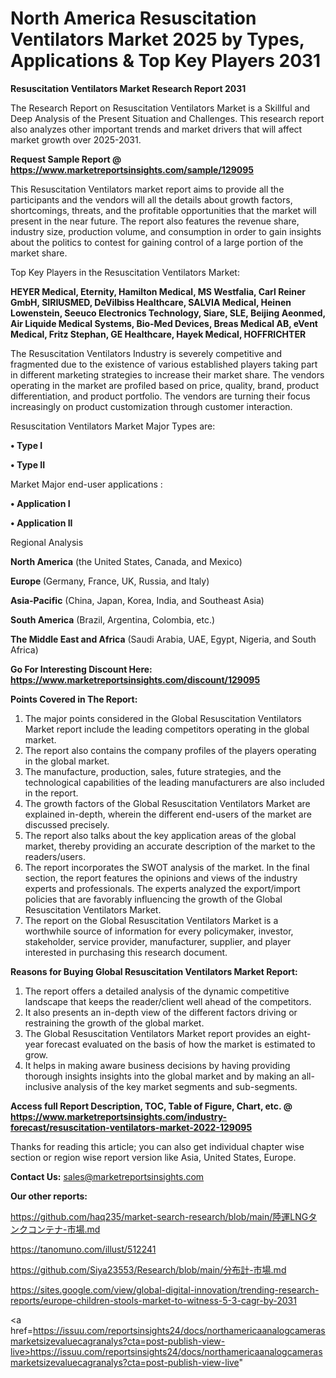 # North America Resuscitation Ventilators Market 2025 by Types, Applications & Top Key Players 2031

<strong>Resuscitation Ventilators Market Research Report 2031</strong>

The Research Report on Resuscitation Ventilators Market is a Skillful and Deep Analysis of the Present Situation and Challenges. This research report also analyzes other important trends and market drivers that will affect market growth over 2025-2031.

<strong>Request Sample Report @ <a href=https://www.marketreportsinsights.com/sample/129095>https://www.marketreportsinsights.com/sample/129095</a></strong>

This Resuscitation Ventilators market report aims to provide all the participants and the vendors will all the details about growth factors, shortcomings, threats, and the profitable opportunities that the market will present in the near future. The report also features the revenue share, industry size, production volume, and consumption in order to gain insights about the politics to contest for gaining control of a large portion of the market share.

Top Key Players in the Resuscitation Ventilators Market:

<strong>HEYER Medical, Eternity, Hamilton Medical, MS Westfalia, Carl Reiner GmbH, SIRIUSMED, DeVilbiss Healthcare, SALVIA Medical, Heinen  Lowenstein, Seeuco Electronics Technology, Siare, SLE, Beijing Aeonmed, Air Liquide Medical Systems, Bio-Med Devices, Breas Medical AB, eVent Medical, Fritz Stephan, GE Healthcare, Hayek Medical, HOFFRICHTER</strong>

The Resuscitation Ventilators Industry is severely competitive and fragmented due to the existence of various established players taking part in different marketing strategies to increase their market share. The vendors operating in the market are profiled based on price, quality, brand, product differentiation, and product portfolio. The vendors are turning their focus increasingly on product customization through customer interaction.

Resuscitation Ventilators Market Major Types are:

<strong>• Type I

• Type II</strong>

Market Major end-user applications :

<strong>• Application I

• Application II</strong>

Regional Analysis

</u><strong><b>North America</b></strong> (the United States, Canada, and Mexico)

<strong><b>Europe </b></strong>(Germany, France, UK, Russia, and Italy)

<strong><b>Asia-Pacific</b></strong> (China, Japan, Korea, India, and Southeast Asia)

<strong><b>South America</b></strong> (Brazil, Argentina, Colombia, etc.)

<strong><b>The Middle East and Africa</b></strong> (Saudi Arabia, UAE, Egypt, Nigeria, and South Africa)

<strong>Go For Interesting Discount Here: <a href=https://www.marketreportsinsights.com/discount/129095>https://www.marketreportsinsights.com/discount/129095</a></strong>

<strong>Points Covered in The Report:</strong>
<ol>
  <li>The major points considered in the Global Resuscitation Ventilators Market report include the leading competitors operating in the global market.</li>
  <li>The report also contains the company profiles of the players operating in the global market.</li>
  <li>The manufacture, production, sales, future strategies, and the technological capabilities of the leading manufacturers are also included in the report.</li>
  <li>The growth factors of the Global Resuscitation Ventilators Market are explained in-depth, wherein the different end-users of the market are discussed precisely.</li>
  <li>The report also talks about the key application areas of the global market, thereby providing an accurate description of the market to the readers/users.</li>
  <li>The report incorporates the SWOT analysis of the market. In the final section, the report features the opinions and views of the industry experts and professionals. The experts analyzed the export/import policies that are favorably influencing the growth of the Global Resuscitation Ventilators Market.</li>
  <li>The report on the Global Resuscitation Ventilators Market is a worthwhile source of information for every policymaker, investor, stakeholder, service provider, manufacturer, supplier, and player interested in purchasing this research document.</li>
</ol>
<strong>Reasons for Buying Global Resuscitation Ventilators Market Report:</strong>

<ol>
  <li>The report offers a detailed analysis of the dynamic competitive landscape that keeps the reader/client well ahead of the competitors.</li>
  <li>It also presents an in-depth view of the different factors driving or restraining the growth of the global market.</li>
  <li>The Global Resuscitation Ventilators Market report provides an eight-year forecast evaluated on the basis of how the market is estimated to grow.</li>
  <li>It helps in making aware business decisions by having providing thorough insights insights into the global market and by making an all-inclusive analysis of the key market segments and sub-segments.</li>
</ol>
<strong>Access full Report Description, TOC, Table of Figure, Chart, etc. @ <a href=https://www.marketreportsinsights.com/industry-forecast/resuscitation-ventilators-market-2022-129095>https://www.marketreportsinsights.com/industry-forecast/resuscitation-ventilators-market-2022-129095</a></strong>


Thanks for reading this article; you can also get individual chapter wise section or region wise report version like Asia, United States, Europe.

<strong>Contact Us:</strong>
sales@marketreportsinsights.com

<strong>Our other reports:</strong>

<a href=https://github.com/haq235/market-search-research/blob/main/陸運LNGタンクコンテナ-市場.md>https://github.com/haq235/market-search-research/blob/main/陸運LNGタンクコンテナ-市場.md</a>

<a href=https://tanomuno.com/illust/512241>https://tanomuno.com/illust/512241</a>

<a href=https://github.com/Siya23553/Research/blob/main/分布計-市場.md>https://github.com/Siya23553/Research/blob/main/分布計-市場.md</a>

<a href=https://sites.google.com/view/global-digital-innovation/trending-research-reports/europe-children-stools-market-to-witness-5-3-cagr-by-2031>https://sites.google.com/view/global-digital-innovation/trending-research-reports/europe-children-stools-market-to-witness-5-3-cagr-by-2031</a>

<a href=https://issuu.com/reportsinsights24/docs/northamericaanalogcamerasmarketsizevaluecagranalys?cta=post-publish-view-live>https://issuu.com/reportsinsights24/docs/northamericaanalogcamerasmarketsizevaluecagranalys?cta=post-publish-view-live</a>"
